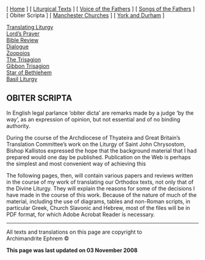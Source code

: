 \[ [Home](index.md) \] \[ [Liturgical Texts](liturgic.md) \]
\[ [Voice of the Fathers](voiceof.md) \]
\[ [Songs of the Fathers](songsof.md) \] \[ Obiter Scripta \]
\[ [Manchester Churches](manchester_churches.md) \]
\[ [York and Durham](york_and_durham.md) \]

[Translating Liturgy](translating_liturgy.md)  
[Lord’s Prayer](lord%27s_prayer.md)  
[Bible Review](bible_review.md)  
[Dialogue](dialogue.md)  
[Zoopoios](zoopoios.md)  
[The Trisagion](the_trisagion.md)  
[Gibbon Trisagion](gibbon_trisagion.md)  
[Star of Bethlehem](Star%20of%20Bethlehem.md)  
[Basil Liturgy](basil_liturgy.md)

## OBITER SCRIPTA

In English legal parlance ‘obiter dicta’ are remarks made by a judge ‘by
the way’, as an expression of opinion, but not essential and of no
binding authority.

During the course of the Archdiocese of Thyateira and Great Britain’s
Translation Committee’s work on the Liturgy of Saint John Chrysostom,
Bishop Kallistos expressed the hope that the background material that I
had prepared would one day be published. Publication on the Web is
perhaps the simplest and most convenient way of achieving this 

The following pages, then, will contain various papers and reviews
written in the course of my work of translating our Orthodox texts, not
only that of the Divine Liturgy. They will explain the reasons for some
of the decisions I have made in the course of this work. Because of the
nature of much of the material, including the use of diagrams, tables
and non-Roman scripts, in particular Greek, Church Slavonic and Hebrew,
most of the files will be in PDF format, for which Adobe Acrobat Reader
is necessary. 

-----

All texts and translations on this page are copyright to  
Archimandrite Ephrem ©

**This page was last updated on 03 November 2008**

